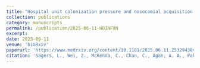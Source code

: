 ```yaml
---
title: "Hospital unit colonization pressure and nosocomial acquisition of drug susceptible and drug resistant pathogens"
collection: publications
category: manuscripts
permalink: /publication/2025-06-11-HOINFXN
excerpt: 
date: 2025-06-11
venue: 'bioRxiv'
paperurl: 'https://www.medrxiv.org/content/10.1101/2025.06.11.25329430v1'
citation: 'Sagers, L., Wei, Z., McKenna, C., Chan, C., Agan, A. A., Pak, R., Rhee, C., Klompas, M., & Kanjilal, S. (n.d.). Hospital unit colonization pressure and nosocomial acquisition of drug susceptible and drug resistant pathogens.'
---
```


